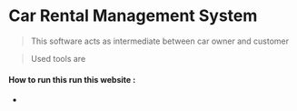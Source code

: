 # Car Rental Management System

> This  software acts as intermediate between car owner and customer

> Used tools are 
> 

#### How to run this run this website :

*
